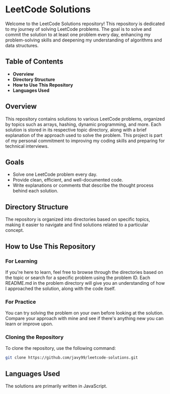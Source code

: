 # LeetCode Solutions

Welcome to the LeetCode Solutions repository! This repository is dedicated to my journey of solving LeetCode problems. The goal is to solve and commit the solution to at least one problem every day, enhancing my problem-solving skills and deepening my understanding of algorithms and data structures.

## Table of Contents
- **Overview**
- **Directory Structure**
- **How to Use This Repository**
- **Languages Used**

## Overview
This repository contains solutions to various LeetCode problems, organized by topics such as arrays, hashing, dynamic programming, and more. Each solution is stored in its respective topic directory, along with a brief explanation of the approach used to solve the problem. This project is part of my personal commitment to improving my coding skills and preparing for technical interviews.

## Goals
- Solve one LeetCode problem every day.
- Provide clean, efficient, and well-documented code.
- Write explanations or comments that describe the thought process behind each solution.

## Directory Structure
The repository is organized into directories based on specific topics, making it easier to navigate and find solutions related to a particular concept.

## How to Use This Repository
### For Learning
If you're here to learn, feel free to browse through the directories based on the topic or search for a specific problem using the problem ID. Each README.md in the problem directory will give you an understanding of how I approached the solution, along with the code itself.

### For Practice
You can try solving the problem on your own before looking at the solution. Compare your approach with mine and see if there's anything new you can learn or improve upon.

### Cloning the Repository
To clone the repository, use the following command:
   ```sh
   git clone https://github.com/javy99/leetcode-solutions.git
   ```

## Languages Used
The solutions are primarily written in JavaScript.


